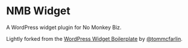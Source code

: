 # NMB Widget

A WordPress widget plugin for No Monkey Biz.

Lightly forked from the [WordPress Widget Boilerplate](https://github.com/tommcfarlin/WordPress-Widget-Boilerplate) by [@tommcfarlin](https://github.com/tommcfarlin).
